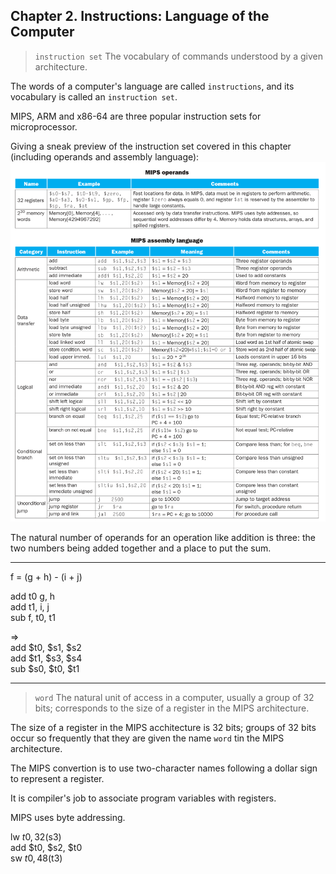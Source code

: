 
## Chapter 2. Instructions: Language of the Computer
> `instruction set` The vocabulary of commands understood by a given architecture.

The words of a computer's language are called `instructions`, and its vocabulary is called an `instruction set`.

MIPS, ARM and x86-64 are three popular instruction sets for microprocessor.

Giving a sneak preview of the instruction set covered in this chapter (including operands and assembly language):
![MIPS assembly language](./images/MIPS%20operands%20and%20assembly%20language.png)

The natural number of operands for an operation like addition is three: the two numbers being added together and a place to put the sum.


---

f = (g + h) - (i + j)

add t0 g, h \
add t1, i, j \
sub f, t0, t1

=> \
add $t0, $s1, $s2 \
add $t1, $s3, $s4 \
sub $s0, $t0, $t1

---


> `word` The natural unit of access in a computer, usually a group of 32 bits; corresponds to the size of a register in the MIPS architecture.

The size of a register in the MIPS acchitecture is 32 bits; groups of 32 bits occur so frequently that they are given the name `word` tin the MIPS architecture.

The MIPS convertion is to use two-character names following a dollar sign to represent a register.


It is compiler's job to associate program variables with registers.

MIPS uses byte addressing.

lw $t0, 32($s3) \
add $t0, $s2, $t0 \
sw $t0, 48($t3)